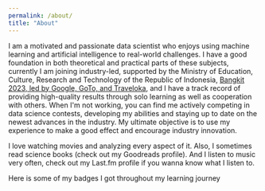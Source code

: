 ```yaml
---
permalink: /about/
title: "About"
---
```


I am a motivated and passionate data scientist who enjoys using machine learning and artificial intelligence to real-world challenges. I have a good foundation in both theoretical and practical parts of these subjects, currently I am joining industry-led, supported by the Ministry of Education, Culture, Research and Technology of the Republic of Indonesia, [Bangkit 2023, led by Google, GoTo, and Traveloka](https://bangkit.academy), and I have a track record of providing high-quality results through solo learning as well as cooperation with others. When I'm not working, you can find me actively competing in data science contests, developing my abilities and staying up to date on the newest advances in the industry. My ultimate objective is to use my experience to make a good effect and encourage industry innovation.

I love watching movies and analyzing every aspect of it. Also, I sometimes read science books (check out my Goodreads profile). And I listen to music very often, check out my Last.fm profile if you wanna know what I listen to.

Here is some of my badges I got throughout my learning journey

<div data-iframe-width="150" data-iframe-height="270" data-share-badge-id="2bbbbb22-af04-4476-82cf-f4c945bb1892" data-share-badge-host="https://www.credly.com"></div><script type="text/javascript" async src="//cdn.credly.com/assets/utilities/embed.js"></script>
<div data-iframe-width="150" data-iframe-height="270" data-share-badge-id="903712d1-3149-477c-8785-24cf015d10ea" data-share-badge-host="https://www.credly.com"></div><script type="text/javascript" async src="//cdn.credly.com/assets/utilities/embed.js"></script>
<div data-iframe-width="150" data-iframe-height="270" data-share-badge-id="a50ac663-ff36-4508-8074-277cfab12056" data-share-badge-host="https://www.credly.com"></div><script type="text/javascript" async src="//cdn.credly.com/assets/utilities/embed.js"></script>